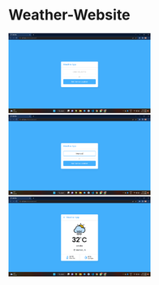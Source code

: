 # Weather-Website
<p><img src="logo.png" alt="Weather-website" width="280"/>
<img src="logo1.png" alt="Weather-website" width="280"/>
<img src="logo2.png" alt="Weather-website" width="280"/></p>
